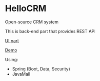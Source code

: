 # HelloCRM
Open-source CRM system 

This is back-end part that provides REST API 

[UI part](https://github.com/oliynikm/hellocrmng)

[Demo](http://hellocrm.ml)

Using: 
* Spring (Boot, Data, Security)
* JavaMail



